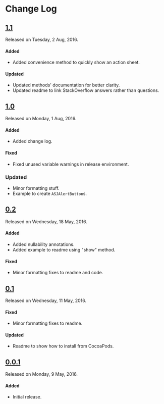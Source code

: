 # Change Log

## [1.1](https://github.com/sudeepjaiswal/ASJAlertController/releases/tag/1.1)
Released on Tuesday, 2 Aug, 2016.

#### Added
* Added convenience method to quickly show an action sheet.

#### Updated
* Updated methods' documentation for better clarity.
* Updated readme to link StackOverflow answers rather than questions.

## [1.0](https://github.com/sudeepjaiswal/ASJAlertController/releases/tag/1.0)
Released on Monday, 1 Aug, 2016.

#### Added
* Added change log.

#### Fixed
* Fixed unused variable warnings in release environment.

### Updated
* Minor formatting stuff.
* Example to create `ASJAlertButton`s.

## [0.2](https://github.com/sudeepjaiswal/ASJAlertController/releases/tag/0.2)
Released on Wednesday, 18 May, 2016.

#### Added
* Added nullability annotations.
* Added example to readme using "show" method.

#### Fixed
* Minor formatting fixes to readme and code.

## [0.1](https://github.com/sudeepjaiswal/ASJAlertController/releases/tag/0.1)
Released on Wednesday, 11 May, 2016.

#### Fixed
* Minor formatting fixes to readme.

#### Updated
* Readme to show how to install from CocoaPods.

## [0.0.1](https://github.com/sudeepjaiswal/ASJAlertController/releases/tag/0.0.1)
Released on Monday, 9 May, 2016.

#### Added
* Initial release.
